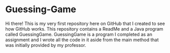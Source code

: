 # Guessing-Game

Hi there! This is my very first repository here on GitHub that I created to see how GitHub works. This repository contains a ReadMe and a Java program called GuessingGame. GuessingGame is a program I completed as an assignment and I wrote all the code in it aside from the main method that was initially provided by my professor.
